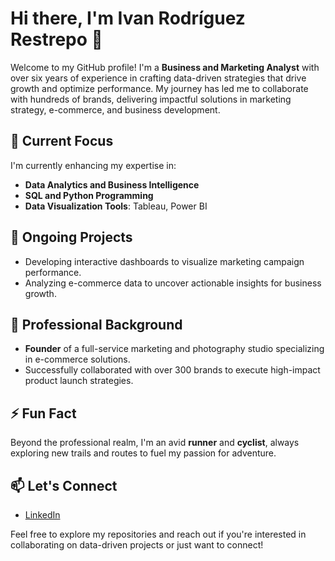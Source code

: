 # Hi there, I'm Ivan Rodríguez Restrepo 👋

Welcome to my GitHub profile! I'm a **Business and Marketing Analyst** with over six years of experience in crafting data-driven strategies that drive growth and optimize performance. My journey has led me to collaborate with hundreds of brands, delivering impactful solutions in marketing strategy, e-commerce, and business development.

## 🔭 Current Focus

I'm currently enhancing my expertise in:
- **Data Analytics and Business Intelligence**
- **SQL and Python Programming**
- **Data Visualization Tools**: Tableau, Power BI

## 🌱 Ongoing Projects

- Developing interactive dashboards to visualize marketing campaign performance.
- Analyzing e-commerce data to uncover actionable insights for business growth.

## 💼 Professional Background

- **Founder** of a full-service marketing and photography studio specializing in e-commerce solutions.
- Successfully collaborated with over 300 brands to execute high-impact product launch strategies.

## ⚡ Fun Fact

Beyond the professional realm, I'm an avid **runner** and **cyclist**, always exploring new trails and routes to fuel my passion for adventure.

## 📫 Let's Connect

- [LinkedIn](https://www.linkedin.com/in/ivan-rodriguez-restrepo/)

Feel free to explore my repositories and reach out if you're interested in collaborating on data-driven projects or just want to connect!

<!---
IVADAROBIA/IVADAROBIA is a ✨ special ✨ repository because its `README.md` (this file) appears on your GitHub profile.
You can click the Preview link to take a look at your changes.
--->
